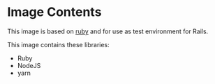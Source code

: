 # Image Contents

This image is based on [ruby](https://hub.docker.com/_/ruby/) and for use as test environment for Rails.

This image contains these libraries:

* Ruby
* NodeJS
* yarn
